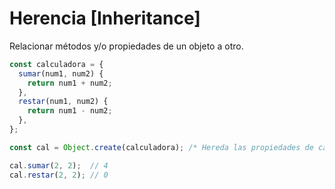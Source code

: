 # Herencia [Inheritance]
Relacionar métodos y/o propiedades de un objeto a otro.

```javascript
const calculadora = {
  sumar(num1, num2) {
    return num1 + num2;
  },
  restar(num1, num2) {
    return num1 - num2;
  },
};

const cal = Object.create(calculadora); /* Hereda las propiedades de calculadora */

cal.sumar(2, 2);  // 4
cal.restar(2, 2); // 0
```